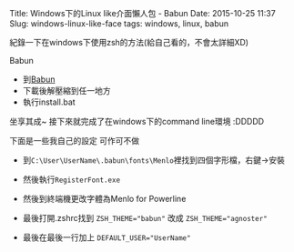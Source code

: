 Title: Windows下的Linux like介面懶人包 - Babun
Date: 2015-10-25 11:37
Slug: windows-linux-like-face
tags: windows, linux, babun

紀錄一下在windows下使用zsh的方法(給自己看的，不會太詳細XD)

<!-- PELICAN_END_SUMMARY -->

Babun

* 到[Babun](http://babun.github.io/)
* 下載後解壓縮到任一地方
* 執行install.bat

坐享其成~ 接下來就完成了在windows下的command line環境 :DDDDD

下面是一些我自己的設定 可作可不做

* 到`C:\User\UserName\.babun\fonts\Menlo`裡找到四個字形檔，右鍵->安裝
* 然後執行`RegisterFont.exe`
* 然後到終端機更改字體為Menlo for Powerline
* 最後打開.zshrc找到 `ZSH_THEME="babun"` 改成 `ZSH_THEME="agnoster"`

* 最後在最後一行加上 `DEFAULT_USER="UserName"`


